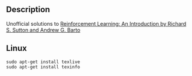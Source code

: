 ## Description
Unofficial solutions to [Reinforcement Learning: An Introduction by Richard S. Sutton and Andrew G. Barto](http://incompleteideas.net/book/the-book-2nd.html)

## Linux
```
sudo apt-get install texlive
sudo apt-get install texinfo
```
